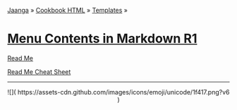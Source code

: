 ﻿<!--
<span style=display:none; >[You are now in a GitHub source code view - click this link to view this read me file as a web page]( http://jaanga.github.io/cookbook-html/templates/ "View file as a web page." ) </span>
<input onclick=window.location.href='https://github.com/jaanga/jaanga.github.io/tree/master/cookbook-html/templates/'; type=button  value='You are now in a GitHub web page view - Click this button to view this read me file as source code' />
-->

[Jaanga]( http://jaanga.github.io ) » [Cookbook HTML]( http://jaanga.github.io/cookbook-html/  ) » 
[Templates]( http://jaanga.github.io/cookbook-html/templates/  ) »

[Menu Contents in Markdown R1]( index.html )
==
[Read Me]( #readme.md )

[Read Me Cheat Sheet]( #readme-cheat-sheet.md )



***

<center>
![]( https://assets-cdn.github.com/images/icons/emoji/unicode/1f417.png?v6 )